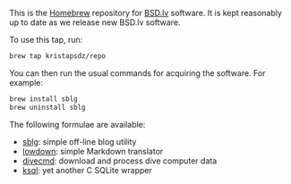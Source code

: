 This is the [Homebrew](https://brew.sh) repository for
[BSD.lv](https://www.bsd.lv) software.  It is kept reasonably up to date
as we release new BSD.lv software.

To use this tap, run:

```sh
brew tap kristapsdz/repo
```

You can then run the usual commands for acquiring the software. For example:

```sh
brew install sblg
brew uninstall sblg
```

The following formulae are available:

- [sblg](https://kristaps.bsd.lv/sblg): simple off-line blog utility
- [lowdown](https://kristaps.bsd.lv/lowdown): simple Markdown translator
- [divecmd](https://kristaps.bsd.lv/divecmd): download and process dive computer data
- [ksql](https://kristaps.bsd.lv/ksql): yet another C SQLite wrapper
